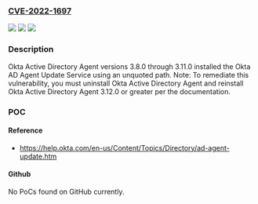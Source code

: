 ### [CVE-2022-1697](https://cve.mitre.org/cgi-bin/cvename.cgi?name=CVE-2022-1697)
![](https://img.shields.io/static/v1?label=Product&message=Okta%20Active%20Directory%20Agent&color=blue)
![](https://img.shields.io/static/v1?label=Version&message=3.8.0%2C%203.9.0%2C%203.10.0%2C%203.11.0%20&color=brightgreen)
![](https://img.shields.io/static/v1?label=Vulnerability&message=Unquoted%20Search%20Path%20or%20Element&color=brightgreen)

### Description

Okta Active Directory Agent versions 3.8.0 through 3.11.0 installed the Okta AD Agent Update Service using an unquoted path. Note: To remediate this vulnerability, you must uninstall Okta Active Directory Agent and reinstall Okta Active Directory Agent 3.12.0 or greater per the documentation.

### POC

#### Reference
- https://help.okta.com/en-us/Content/Topics/Directory/ad-agent-update.htm

#### Github
No PoCs found on GitHub currently.

